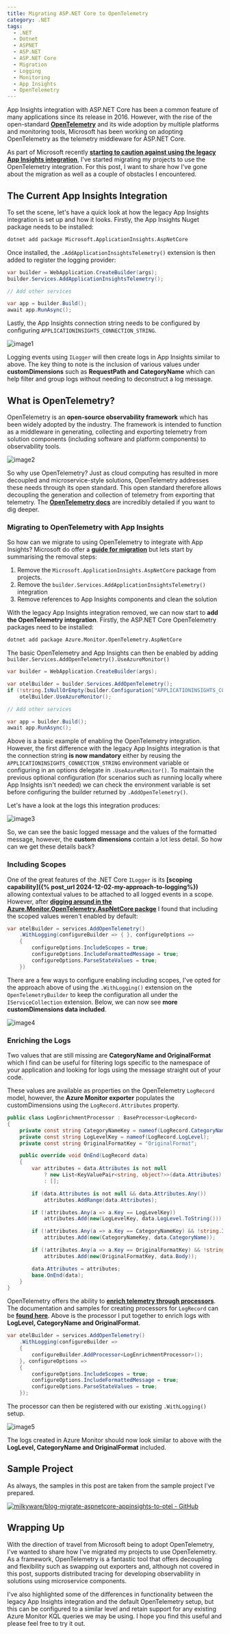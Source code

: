 ```yaml
---
title: Migrating ASP.NET Core to OpenTelemetry
category: .NET
tags:
  - .NET
  - Dotnet
  - ASPNET
  - ASP.NET
  - ASP.NET Core
  - Migration
  - Logging
  - Monitoring
  - App Insights
  - OpenTelemetry
---
```


App Insights integration with ASP.NET Core has been a common feature of many applications since its release in 2016. However, with the rise of the open-standard **[OpenTelemetry](https://opentelemetry.io/)** and its wide adoption by multiple platforms and monitoring tools, Microsoft has been working on adopting OpenTelemetry as the telemetry middleware for ASP.NET Core.

As part of Microsoft recently **[starting to caution against using the legacy App Insights integration](https://learn.microsoft.com/en-us/azure/azure-monitor/app/asp-net-core)**, I've started migrating my projects to use the OpenTelemetry integration. For this post, I want to share how I've gone about the migration as well as a couple of obstacles I encountered.

## The Current App Insights Integration

To set the scene, let's have a quick look at how the legacy App Insights integration is set up and how it looks. Firstly, the App Insights Nuget package needs to be installed:

``` bash
dotnet add package Microsoft.ApplicationInsights.AspNetCore
```

Once installed, the `.AddApplicationInsightsTelemetry()` extension is then added to register the logging provider:

``` cs
var builder = WebApplication.CreateBuilder(args);
builder.Services.AddApplicationInsightsTelemetry();

// Add other services

var app = builder.Build();
await app.RunAsync();
```

Lastly, the App Insights connection string needs to be configured by configuring `APPLICATIONINSIGHTS_CONNECTION_STRING`.

![image1](/images/migrating-aspnet-core-to-opentelemetry/image1.png)

Logging events using `ILogger` will then create logs in App Insights similar to above. The key thing to note is the inclusion of various values under **customDimensions** such as **RequestPath and CategoryName** which can help filter and group logs without needing to deconstruct a log message.

## What is OpenTelemetry?

OpenTelemetry is an **open-source observability framework** which has been widely adopted by the industry. The framework is intended to function as a middleware in generating, collecting and exporting telemetry from solution components (including software and platform components) to observability tools.

![image2](/images/migrating-aspnet-core-to-opentelemetry/image2.png)

So why use OpenTelemetry? Just as cloud computing has resulted in more decoupled and microservice-style solutions, OpenTelemetry addresses these needs through its open standard. This open standard therefore allows decoupling the generation and collection of telemetry from exporting that telemetry. The **[OpenTelemetry docs](https://opentelemetry.io/docs/what-is-opentelemetry/)** are incredibly detailed if you want to dig deeper.

### Migrating to OpenTelemetry with App Insights

So how can we migrate to using OpenTelemetry to integrate with App Insights? Microsoft do offer a **[guide for migration](https://learn.microsoft.com/en-us/azure/azure-monitor/app/opentelemetry-dotnet-migrate)** but lets start by summarising the removal steps:

1. Remove the `Microsoft.ApplicationInsights.AspNetCore` package from projects.
2. Remove the `builder.Services.AddApplicationInsightsTelemetry()` integration
3. Remove references to App Insights components and clean the solution

With the legacy App Insights integration removed, we can now start to **add the OpenTelemetry integration**. Firstly, the ASP.NET Core OpenTelemetry packages need to be installed:

``` bash
dotnet add package Azure.Monitor.OpenTelemetry.AspNetCore
```

The basic OpenTelemetry and App Insights can then be enabled by adding `builder.Services.AddOpenTelemetry().UseAzureMonitor()`

``` cs
var builder = WebApplication.CreateBuilder(args);

var otelBuilder = builder.Services.AddOpenTelemetry();
if (!string.IsNullOrEmpty(builder.Configuration["APPLICATIONINSIGHTS_CONNECTION_STRING"]))
    otelBuilder.UseAzureMonitor();

// Add other services

var app = builder.Build();
await app.RunAsync();
```

Above is a basic example of enabling the OpenTelemetry integration. However, the first difference with the legacy App Insights integration is that the connection string **is now mandatory** either by reusing the `APPLICATIONINSIGHTS_CONNECTION_STRING` environment variable or configuring in an options delegate in `.UseAzureMonitor()`. To maintain the previous optional configuration (for scenarios such as running locally where App Insights isn't needed) we can check the environment variable is set before configuring the builder returned by `.AddOpenTelemetry()`.

Let's have a look at the logs this integration produces:

![image3](/images/migrating-aspnet-core-to-opentelemetry/image3.png)

So, we can see the basic logged message and the values of the formatted message, however, the **custom dimensions** contain a lot less detail. So how can we get these details back?

### Including Scopes

One of the great features of the .NET Core `ILogger` is its **[scoping capability]({% post_url 2024-12-02-my-approach-to-logging%})** allowing contextual values to be attached to all logged events in a scope. However, after **[digging around in the Azure.Monitor.OpenTelemetry.AspNetCore packge](https://github.com/Azure/azure-sdk-for-net/blob/b04b7e05f7a7002f8dec9d897d0400777874c3b4/sdk/monitor/Azure.Monitor.OpenTelemetry.AspNetCore/src/OpenTelemetryBuilderExtensions.cs#L155)** I found that including the scoped values weren't enabled by default:

``` cs
var otelBuilder = services.AddOpenTelemetry()
    .WithLogging(configureBuilder => { }, configureOptions =>
    {
        configureOptions.IncludeScopes = true;
        configureOptions.IncludeFormattedMessage = true;
        configureOptions.ParseStateValues = true;
    })
```

There are a few ways to configure enabling including scopes, I've opted for the approach above of using the `.WithLogging()` extension on the `OpenTelemetryBuilder` to keep the configuration all under the `IServiceCollection` extension. Below, we can now see **more customDimensions data included**.

![image4](/images/migrating-aspnet-core-to-opentelemetry/image4.png)

### Enriching the Logs

Two values that are still missing are **CategoryName and OriginalFormat** which I find can be useful for filtering logs specific to the namespace of your application and looking for logs using the message straight out of your code.

These values are available as properties on the OpenTelemetry `LogRecord` model, however, the **Azure Monitor exporter** populates the customDimensions using the `LogRecord.Attributes` property.

``` cs
public class LogEnrichmentProcessor : BaseProcessor<LogRecord>
{
    private const string CategoryNameKey = nameof(LogRecord.CategoryName);
    private const string LogLevelKey = nameof(LogRecord.LogLevel);
    private const string OriginalFormatKey = "OriginalFormat";

    public override void OnEnd(LogRecord data)
    {
        var attributes = data.Attributes is not null
            ? new List<KeyValuePair<string, object?>>(data.Attributes)
            : [];

        if (data.Attributes is not null && data.Attributes.Any())
            attributes.AddRange(data.Attributes);

        if (!attributes.Any(a => a.Key == LogLevelKey))
            attributes.Add(new(LogLevelKey, data.LogLevel.ToString()));

        if (!attributes.Any(a => a.Key == CategoryNameKey) && !string.IsNullOrWhiteSpace(data.CategoryName))
            attributes.Add(new(CategoryNameKey, data.CategoryName));

        if (!attributes.Any(a => a.Key == OriginalFormatKey) && !string.IsNullOrWhiteSpace(data.Body))
            attributes.Add(new(OriginalFormatKey, data.Body));

        data.Attributes = attributes;
        base.OnEnd(data);
    }
}
```

OpenTelemetry offers the ability to **[enrich telemetry through processors](https://github.com/open-telemetry/opentelemetry-dotnet/blob/main/docs/trace/extending-the-sdk/README.md#enriching-processor)**. The documentation and samples for creating processors for `LogRecord` can be **[found here](https://github.com/open-telemetry/opentelemetry-dotnet/blob/main/docs/logs/extending-the-sdk/README.md#processor)**. Above is the processor I put together to enrich logs with **LogLevel, CategoryName and OriginalFormat**.

``` cs
var otelBuilder = services.AddOpenTelemetry()
    .WithLogging(configureBuilder =>
    {
        configureBuilder.AddProcessor<LogEnrichmentProcessor>();
    }, configureOptions =>
    {
        configureOptions.IncludeScopes = true;
        configureOptions.IncludeFormattedMessage = true;
        configureOptions.ParseStateValues = true;
    });
```

The processor can then be registered with our existing `.WithLogging()` setup.

![image5](/images/migrating-aspnet-core-to-opentelemetry/image5.png)

The logs created in Azure Monitor should now look similar to above with the **LogLevel, CategoryName and OriginalFormat** included.

## Sample Project

As always, the samples in this post are taken from the sample project I've prepared.

[![milkyware/blog-migrate-aspnetcore-appinsights-to-otel - GitHub](https://gh-card.dev/repos/milkyware/blog-migrate-aspnetcore-appinsights-to-otel.svg)](https://github.com/milkyware/blog-migrate-aspnetcore-appinsights-to-otel)

## Wrapping Up

With the direction of travel from Microsoft being to adopt OpenTelemetry, I've wanted to share how I've migrated my projects to use OpenTelemetry. As a framework, OpenTelemetry is a fantastic tool that offers decoupling and flexibility such as swapping out exporters and, although not covered in this post, supports distributed tracing for developing observability in solutions using microservice components.

I've also highlighted some of the differences in functionality between the legacy App Insights integration and the default OpenTelemetry setup, but this can be configured to a similar level and retain support for any existing Azure Monitor KQL queries we may be using. I hope you find this useful and please feel free to try it out.
